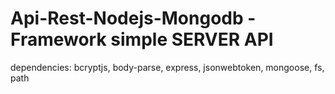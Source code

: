 # Api-Rest-Nodejs-Mongodb -Framework simple SERVER API

dependencies: bcryptjs, body-parse, express, jsonwebtoken, mongoose, fs, path
   
